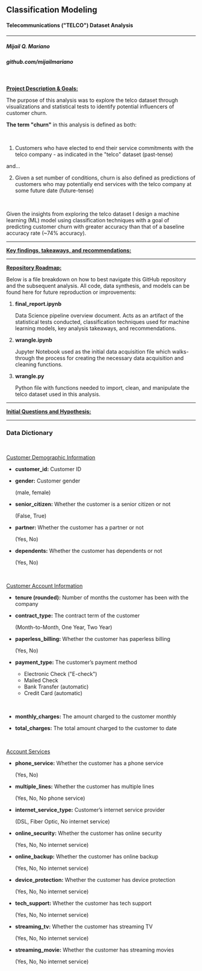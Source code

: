 ## Classification Modeling

#### Telecommunications ("TELCO") Dataset Analysis
----

##### Mijail Q. Mariano
##### github.com/mijailmariano

<br>

**<u>Project Description & Goals:</u>**

The purpose of this analysis was to explore the telco dataset through visualizations and statistical tests to identify potential influencers of customer churn.

**The term "churn"** in this analysis is defined as both:

<br>

1. Customers who have elected to end their service commitments with the telco company - as indicated in the "telco" dataset (past-tense) 
    
and...

2.  Given a set number of conditions, churn is also defined as predictions of customers who may potentially end services with the telco company at some future date (future-tense)

<br>

Given the insights from exploring the telco dataset I design a machine learning (ML) model using classification techniques with a goal of predicting customer churn with greater accuracy than that of a baseline accuracy rate (~74% accuracy). 

----
<u>**Key findings, takeaways, and recommendations:**</u>



----
**<u>Repository Roadmap:</u>**

Below is a file breakdown on how to best navigate this GitHub repository and the subsequent analysis. All code, data synthesis, and models can be found here for future reproduction or improvements:

1. **final_report.ipynb**

   Data Science pipeline overview document. Acts as an artifact of the statistical tests conducted, classification techniques used for machine learning models, key analysis takeaways, and recommendations.

2. **wrangle.ipynb**

   Jupyter Notebook used as the initial data acquisition file  which walks-through the process for creating the necessary data acquisition and cleaning functions.

3. **wrangle.py**

   Python file with functions needed to import, clean, and manipulate the telco dataset used in this analysis.

----
**<u>Initial Questions and Hypothesis:</u>**



----
### **Data Dictionary**

<br>

<u>Customer Demographic Information</u>

* **customer_id:** Customer ID

* **gender:** Customer gender 
  
  (male, female)

* **senior_citizen:** Whether the customer is a senior citizen or not
  
  (False, True)

* **partner:** Whether the customer has a partner or not 
  
  (Yes, No)

* **dependents:** Whether the customer has dependents or not 
  
  (Yes, No)

<br>

<u>Customer Account Information</u>

* **tenure (rounded):** Number of months the customer has been with the company

* **contract_type:** The contract term of the customer 
  
  (Month-to-Month, One Year, Two Year)

* **paperless_billing:** Whether the customer has paperless billing 
  
  (Yes, No)

* **payment_type:** The customer’s payment method 
  
  * Electronic Check ("E-check") 
  * Mailed Check
  * Bank Transfer (automatic)
  * Credit Card (automatic)

<br>

* **monthly_charges:** The amount charged to the customer monthly

* **total_charges:** The total amount charged to the customer to date

<br>

<u>Account Services</u>

* **phone_service:** Whether the customer has a phone service 
  
  (Yes, No)

* **multiple_lines:** Whether the customer has multiple lines 
  
  (Yes, No, No phone service)

* **internet_service_type:** Customer’s internet service provider 
  
  (DSL, Fiber Optic, No internet service)

* **online_security:** Whether the customer has online security 
  
  (Yes, No, No internet service)

* **online_backup:** Whether the customer has online backup 
  
  (Yes, No, No internet service)

* **device_protection:** Whether the customer has device protection 
  
  (Yes, No, No internet service)

* **tech_support:** Whether the customer has tech support 
  
  (Yes, No, No internet service)

* **streaming_tv:** Whether the customer has streaming TV 
  
  (Yes, No, No internet service)

* **streaming_movie:** Whether the customer has streaming movies 
  
  (Yes, No, No internet service)

